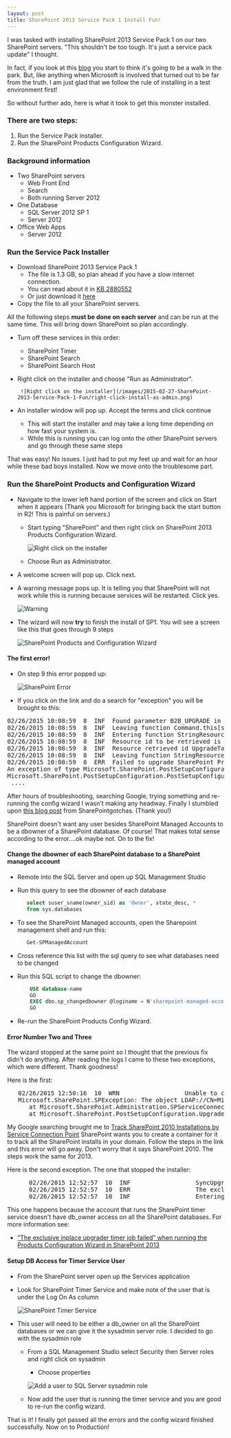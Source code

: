 ```yaml
---
layout: post
title: SharePoint 2013 Service Pack 1 Install Fun!
---
```


I was tasked with installing SharePoint 2013 Service Pack 1 on our two SharePoint servers.  "This shouldn't be too tough. It's just a service pack update" I thought.

In fact, if you look at this [blog](http://blog.fpweb.net/how-to-install-sharepoint-2013-service-pack-1/#.VPDhdvnF-ux) you start to think it's going to be a walk in the park. But, like anything when Microsoft is involved that turned out to be far from the truth.
I am just glad that we follow the rule of installing in a test environment first!

So without further ado, here is what it took to get this monster installed.

### There are two steps:

1. Run the Service Pack installer.
1. Run the SharePoint Products Configuration Wizard.

### Background information
- Two SharePoint servers
    - Web Front End
    - Search
    - Both running Server 2012
- One Database
    - SQL Server 2012 SP 1
    - Server 2012
- Office Web Apps
    - Server 2012

### Run the Service Pack Installer

- Download SharePoint 2013 Service Pack 1
    - The file is 1.3 GB, so plan ahead if you have a slow internet connection.
    - You can read about it in [KB 2880552](http://support.microsoft.com/kb/2880552_)
    - Or just download it [here](http://www.microsoft.com/en-us/download/details.aspx?id=42544)
- Copy the file to all your SharePoint servers.

All the following steps **must be done on each server** and can be run at the same time.  This will bring down SharePoint so plan accordingly.

- Turn off these services in this order:
    - SharePoint Timer
    - SharePoint Search
    - SharePoint Search Host
- Right click on the installer and choose "Run as Administrator".

       ![Right click on the installer](/images/2015-02-27-SharePoint-2013-Service-Pack-1-Fun/right-click-install-as-admin.png)
- An installer window will pop up. Accept the terms and click continue
    - This will start the installer and may take a long time depending on how fast your system is.
    - While this is running you can log onto the other SharePoint servers and go through these same steps

That was easy!  No issues.  I just had to put my feet up and wait for an hour while these bad boys installed.  Now we move onto the troublesome part.

### Run the SharePoint Products and Configuration Wizard

- Navigate to the lower left hand portion of the screen and click on Start when it appears (Thank you Microsoft for bringing back the start button in R2! This is painful on servers.)
    - Start typing "SharePoint" and then right click on SharePoint 2013 Products Configuration Wizard.

        ![Right click on the installer](/images/2015-02-27-SharePoint-2013-Service-Pack-1-Fun/sp-config-wizard.png)
    - Choose Run as Administrator.
- A welcome screen will pop up. Click next.
- A warning message pops up. It is telling you that SharePoint will not work while this is running because services will be restarted. Click yes.

    ![Warning](/images/2015-02-27-SharePoint-2013-Service-Pack-1-Fun/spcw-service-warning.png)
- The wizard will now **try** to finish the install of SP1. You will see a screen like this that goes through 9 steps

    ![SharePoint Products and Configuration Wizard](/images/2015-02-27-SharePoint-2013-Service-Pack-1-Fun/spcw-install.png)

#### The first error!

- On step 9 this error popped up:

    ![SharePoint Error](/images/2015-02-27-SharePoint-2013-Service-Pack-1-Fun/spcw-error-1.png)
- If you click on the link and do a search for "exception" you will be brought to this:

<pre>
02/26/2015 10:08:59  8  INF  Found parameter B2B_UPGRADE in collection
02/26/2015 10:08:59  8  INF  Leaving function Command.this[string key]
02/26/2015 10:08:59  8  INF  Entering function StringResourceManager.GetResourceString
02/26/2015 10:08:59  8  INF  Resource id to be retrieved is UpgradeTaskFailConfigSyncDisplayLabel for language English (United States)
02/26/2015 10:08:59  8  INF  Resource retrieved id UpgradeTaskFailConfigSyncDisplayLabel is Failed to upgrade SharePoint Products.
02/26/2015 10:08:59  8  INF  Leaving function StringResourceManager.GetResourceString
02/26/2015 10:08:59  8  ERR  Failed to upgrade SharePoint Products.
An exception of type Microsoft.SharePoint.PostSetupConfiguration.PostSetupConfigurationTaskException was thrown.  Additional exception information: Failed to upgrade SharePoint Products.
Microsoft.SharePoint.PostSetupConfiguration.PostSetupConfigurationTaskException: Exception of type 'Microsoft.SharePoint.PostSetupConfiguration.PostSetupConfigurationTaskException' was thrown.
 ....
</pre>

After hours of troubleshooting, searching Google, trying something and re-running the config wizard I wasn't making any headway.
Finally I stumbled upon [this blog post](https://sharepointgotchas.wordpress.com/2014/04/17/postsetupconfigurationtaskexception-was-thrown-when-installing-sp1/#comments) from SharePointgotchas. (Thank you!)

SharePoint doesn't want any user besides SharePoint Managed Accounts to be a dbowner of a SharePoint database.  Of course! That makes total sense according to the error....ok maybe not.
On to the fix!

#### Change the dbowner of each SharePoint database to a SharePoint managed account

- Remote into the SQL Server and open up SQL Management Studio
- Run this query to see the dbowner of each database

    ```sql
       select suser_sname(owner_sid) as 'Owner', state_desc, *
       from sys.databases
    ```
- To see the SharePoint Managed accounts, open the Sharepoint management shell and run this:

    ```powershell
       Get-SPManagedAccount
    ```
- Cross reference this list with the sql query to see what databases need to be changed
- Run this SQL script to change the dbowner:

    ```sql
        USE database-name
        GO
        EXEC dbo.sp_changedbowner @loginame = N'sharepoint-managed-account', @map = false
        GO
    ```
- Re-run the SharePoint Products Config Wizard.

#### Error Number Two and Three

The wizard stopped at the same point so I thought that the previous fix didn't do anything.  After reading the logs I came to these two exceptions, which were different.  Thank goodness!

Here is the first:

<pre>
   02/26/2015 12:50:16  10  WRN                  Unable to create a Service Connection Point in the current Active Directory domain. Verify that the SharePoint container exists in the current domain and that you have rights to write to it.
   Microsoft.SharePoint.SPException: The object LDAP://CN=Microsoft SharePoint Products,CN=System,DC=domain,DC=local doesn't exist in the directory.
      at Microsoft.SharePoint.Administration.SPServiceConnectionPoint.Ensure(String serviceBindingInformation)
      at Microsoft.SharePoint.PostSetupConfiguration.UpgradeTask.Run()
</pre>

My Google searching brought me to [Track SharePoint 2010 Installations by Service Connection Point](http://blogs.msdn.com/b/opal/archive/2010/04/18/track-sharepoint-2010-installations-by-service-connection-point-ad-marker.aspx)
SharePoint wants you to create a container for it to track all the SharePoint installs in your domain.  Follow the steps in the link and this error will go away. Don't worry that it says SharePoint 2010. The steps work the same for 2013.

Here is the second exception. The one that stopped the installer:

<pre>
      02/26/2015 12:52:57  10  INF                  SyncUpgradeTimerJob: SPTIMERV4 is not running anymore. Return -1.
      02/26/2015 12:52:57  10  ERR                  The exclusive inplace upgrader timer job failed.
      02/26/2015 12:52:57  10  INF                  Entering function StringResourceManager.GetResourceString
</pre>

This one happens because the account that runs the SharePoint timer service doesn't have db_owner access on all the SharePoint databases.
For more information see:

- [“The exclusive inplace upgrader timer job failed” when running the Products Configuration Wizard in SharePoint 2013](http://bernado-nguyen-hoan.com/2014/07/24/the-exclusive-inplace-upgrader-timer-job-failed-when-running-the-products-configuration-wizard-in-sharepoint-2013/)

#### Setup DB Access for Timer Service User

- From the SharePoint server open up the Services application
- Look for SharePoint Timer Service and make note of the user that is under the Log On As column

    ![SharePoint Timer Service](/images/2015-02-27-SharePoint-2013-Service-Pack-1-Fun/sp-timer-service.png)

- This user will need to be either a db_owner on all the SharePoint databases or we can give it the sysadmin server role.  I decided to go with the sysadmin role
    - From a SQL Management Studio select Security then Server roles and right click on sysadmin
        - Choose properties

        ![Add a user to SQL Server sysadmin role](/images/2015-02-27-SharePoint-2013-Service-Pack-1-Fun/sql-sysadmin.png)

    - Now add the user that is running the timer service and you are good to re-run the config wizard.

That is it!  I finally got passed all the errors and the config wizard finished successfully.  Now on to Production!